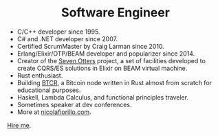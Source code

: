 
<h1 align="center">
  Software Engineer
</h1>

- C/C++ developer since 1995.
- C# and .NET developer since 2007.
- Certified ScrumMaster by Craig Larman since 2010.
- Erlang/Elixir/OTP/BEAM developer and popularizer since 2014.
- Creator of the [Seven Otters](https://www.sevenotters.org/) project, a set of facilities developed to create CQRS/ES solutions in Elixir on BEAM virtual machine.
- Rust enthusiast.
- Building [BTCR](https://github.com/nicolafiorillo/btcr), a Bitcoin node written in Rust almost from scratch for educational purposes.
- Haskell, Lambda Calculus, and functional principles traveler.
- Sometimes speaker at dev conferences.
- More at [nicolafiorillo.com](https://www.nicolafiorillo.com).

[Hire me](nicola.fiorillo[at]gmail.com).
